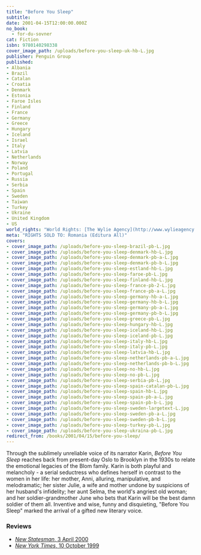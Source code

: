 ```yaml
---
title: "Before You Sleep"
subtitle:
date: 2001-04-15T12:00:00.000Z
no_book:
  - for-du-sovner
cat: Fiction
isbn: 9780140298338
cover_image_path: /uploads/before-you-sleep-uk-hb-L.jpg
publisher: Penguin Group
published:
- Albania
- Brazil
- Catalan
- Croatia
- Denmark
- Estonia
- Faroe Isles
- Finland
- France
- Germany
- Greece
- Hungary
- Iceland
- Israel
- Italy
- Latvia
- Netherlands
- Norway
- Poland
- Portugal
- Russia
- Serbia
- Spain
- Sweden
- Taiwan
- Turkey
- Ukraine
- United Kingdom
- US
world_rights: "World Rights: [The Wylie Agency](http://www.wylieagency.com/)"
meta: "RIGHTS SOLD TO: Romania (Editura All)"
covers:
- cover_image_path: /uploads/before-you-sleep-brazil-pb-L.jpg  
- cover_image_path: /uploads/before-you-sleep-denmark-hb-L.jpg  
- cover_image_path: /uploads/before-you-sleep-denmark-pb-a-L.jpg  
- cover_image_path: /uploads/before-you-sleep-denmark-pb-b-L.jpg  
- cover_image_path: /uploads/before-you-sleep-estland-hb-L.jpg  
- cover_image_path: /uploads/before-you-sleep-faroe-pb-L.jpg  
- cover_image_path: /uploads/before-you-sleep-finland-hb-L.jpg  
- cover_image_path: /uploads/before-you-sleep-france-pb-2-L.jpg  
- cover_image_path: /uploads/before-you-sleep-france-pb-a-L.jpg  
- cover_image_path: /uploads/before-you-sleep-germany-hb-a-L.jpg  
- cover_image_path: /uploads/before-you-sleep-germany-hb-b-L.jpg  
- cover_image_path: /uploads/before-you-sleep-germany-pb-a-L.jpg  
- cover_image_path: /uploads/before-you-sleep-germany-pb-b-L.jpg  
- cover_image_path: /uploads/before-you-sleep-greece-pb-L.jpg  
- cover_image_path: /uploads/before-you-sleep-hungary-hb-L.jpg  
- cover_image_path: /uploads/before-you-sleep-iceland-hb-L.jpg  
- cover_image_path: /uploads/before-you-sleep-iceland-pb-L.jpg  
- cover_image_path: /uploads/before-you-sleep-italy-hb-L.jpg  
- cover_image_path: /uploads/before-you-sleep-italy-pb-L.jpg  
- cover_image_path: /uploads/before-you-sleep-latvia-hb-L.jpg  
- cover_image_path: /uploads/before-you-sleep-netherlands-pb-a-L.jpg  
- cover_image_path: /uploads/before-you-sleep-netherlands-pb-b-L.jpg  
- cover_image_path: /uploads/before-you-sleep-no-hb-L.jpg  
- cover_image_path: /uploads/before-you-sleep-no-pb-L.jpg  
- cover_image_path: /uploads/before-you-sleep-serbia-pb-L.jpg  
- cover_image_path: /uploads/before-you-sleep-spain-catalan-pb-L.jpg  
- cover_image_path: /uploads/before-you-sleep-spain-hb-L.jpg  
- cover_image_path: /uploads/before-you-sleep-spain-pb-a-L.jpg  
- cover_image_path: /uploads/before-you-sleep-spain-pb-b-L.jpg  
- cover_image_path: /uploads/before-you-sleep-sweden-largetext-L.jpg  
- cover_image_path: /uploads/before-you-sleep-sweden-pb-a-L.jpg  
- cover_image_path: /uploads/before-you-sleep-sweden-pb-b-L.jpg  
- cover_image_path: /uploads/before-you-sleep-turkey-pb-L.jpg  
- cover_image_path: /uploads/before-you-sleep-ukraina-pb-L.jpg  
redirect_from: /books/2001/04/15/before-you-sleep/
---
```

Through the sublimely unreliable voice of its narrator Karin, *Before You Sleep* reaches back from present-day Oslo to Brooklyn in the 1930s to relate the emotional legacies of the Blom family. Karin is both playful and melancholy - a serial seductress who defines herself in contrast to the women in her life: her mother, Anni, alluring, manipulative, and melodramatic; her sister Julie, a wife and mother undone by suspicions of her husband's infidelity; her aunt Selma, the world's angriest old woman; and her soldier-grandmother June who bets that Karin will be the best damn soldier of them all. Inventive and wise, funny and disquieting, "Before You Sleep" marked the arrival of a gifted new literary voice.

### Reviews

- [*New Statesman*, 3 April 2000](/assets/files/New-Statesman-03-04-2000.pdf)  
- [*New York Times*, 10 October 1999](http://www.nytimes.com/1999/10/10/books/more-cries-more-whispers.html?emc=eta1)
